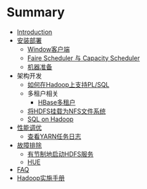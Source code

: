 # Summary

* [Introduction](README.md)
* [安装部署](deploy.md)
  * [Window客户端](windows_client.md)
  * [Faire Scheduler 与 Capacity Scheduler](faire-scheduler-capacity-scheduler.md)
  * [机器准备](server_prepare.md)
* 架构开发
  * [如何在Hadoop上支持PL/SQL](plhql.md)
  * 多租户相关
    * [HBase多租户](hbase_mt.md)
  * [将HDFS挂载为NFS文件系统](mount_hdfs_as_nfs.md)
  * [SQL on Hadoop](sql_on_hadoop.md)
* [性能调优](perf_tune.md)
  * [查看YARN任务日志](perf_tune/yarn_app_log.md)
* [故障排除](.md)
  * [有节制地启动HDFS服务](throttle_hdfs_service_start.md)
  * [HUE](hue.md)
* [FAQ](faq.md)
* [Hadoop实施手册](hadoop.md)

